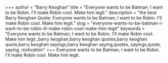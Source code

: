 +++
author = "Barry Keoghan"
title = "Everyone wants to be Batman; I want to be Robin. I'll make Robin cool. Make him legit."
description = "the best Barry Keoghan Quote: Everyone wants to be Batman; I want to be Robin. I'll make Robin cool. Make him legit."
slug = "everyone-wants-to-be-batman-i-want-to-be-robin-ill-make-robin-cool-make-him-legit"
keywords = "Everyone wants to be Batman; I want to be Robin. I'll make Robin cool. Make him legit.,barry keoghan,barry keoghan quotes,barry keoghan quote,barry keoghan sayings,barry keoghan saying,quotes, sayings,quote, saying, motivation"
+++
Everyone wants to be Batman; I want to be Robin. I'll make Robin cool. Make him legit.
